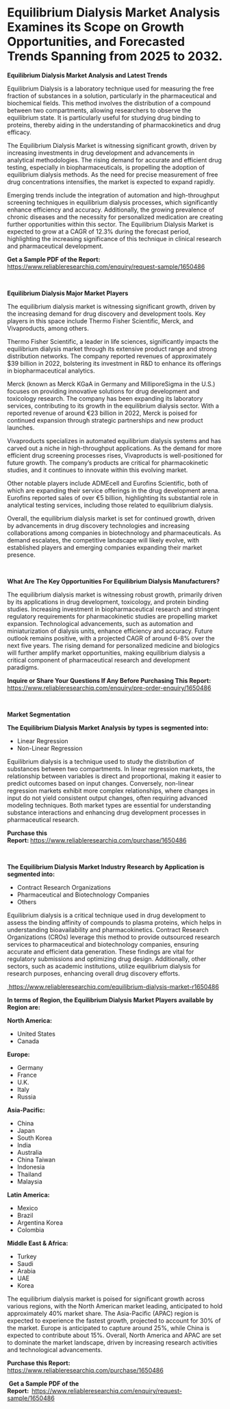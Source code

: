 <p><h1>Equilibrium Dialysis Market Analysis Examines its Scope on Growth Opportunities, and Forecasted Trends Spanning from 2025 to 2032.</h1></p><p><strong>Equilibrium Dialysis Market Analysis and Latest Trends</strong></p>
<p><p>Equilibrium Dialysis is a laboratory technique used for measuring the free fraction of substances in a solution, particularly in the pharmaceutical and biochemical fields. This method involves the distribution of a compound between two compartments, allowing researchers to observe the equilibrium state. It is particularly useful for studying drug binding to proteins, thereby aiding in the understanding of pharmacokinetics and drug efficacy.</p><p>The Equilibrium Dialysis Market is witnessing significant growth, driven by increasing investments in drug development and advancements in analytical methodologies. The rising demand for accurate and efficient drug testing, especially in biopharmaceuticals, is propelling the adoption of equilibrium dialysis methods. As the need for precise measurement of free drug concentrations intensifies, the market is expected to expand rapidly.</p><p>Emerging trends include the integration of automation and high-throughput screening techniques in equilibrium dialysis processes, which significantly enhance efficiency and accuracy. Additionally, the growing prevalence of chronic diseases and the necessity for personalized medication are creating further opportunities within this sector. The Equilibrium Dialysis Market is expected to grow at a CAGR of 12.3% during the forecast period, highlighting the increasing significance of this technique in clinical research and pharmaceutical development.</p></p>
<p><strong>Get a Sample PDF of the Report:&nbsp;</strong> <a href="https://www.reliableresearchiq.com/enquiry/request-sample/1650486?utm_campaign=3081&utm_medium=2&utm_source=Github&utm_content=ia&utm_term=12042025&utm_id=equilibrium-dialysis">https://www.reliableresearchiq.com/enquiry/request-sample/1650486</a></p>
<p>&nbsp;</p>
<p><strong>Equilibrium Dialysis Major Market Players</strong></p>
<p><p>The equilibrium dialysis market is witnessing significant growth, driven by the increasing demand for drug discovery and development tools. Key players in this space include Thermo Fisher Scientific, Merck, and Vivaproducts, among others.</p><p>Thermo Fisher Scientific, a leader in life sciences, significantly impacts the equilibrium dialysis market through its extensive product range and strong distribution networks. The company reported revenues of approximately $39 billion in 2022, bolstering its investment in R&D to enhance its offerings in biopharmaceutical analytics.</p><p>Merck (known as Merck KGaA in Germany and MilliporeSigma in the U.S.) focuses on providing innovative solutions for drug development and toxicology research. The company has been expanding its laboratory services, contributing to its growth in the equilibrium dialysis sector. With a reported revenue of around €23 billion in 2022, Merck is poised for continued expansion through strategic partnerships and new product launches.</p><p>Vivaproducts specializes in automated equilibrium dialysis systems and has carved out a niche in high-throughput applications. As the demand for more efficient drug screening processes rises, Vivaproducts is well-positioned for future growth. The company’s products are critical for pharmacokinetic studies, and it continues to innovate within this evolving market.</p><p>Other notable players include ADMEcell and Eurofins Scientific, both of which are expanding their service offerings in the drug development arena. Eurofins reported sales of over €5 billion, highlighting its substantial role in analytical testing services, including those related to equilibrium dialysis.</p><p>Overall, the equilibrium dialysis market is set for continued growth, driven by advancements in drug discovery technologies and increasing collaborations among companies in biotechnology and pharmaceuticals. As demand escalates, the competitive landscape will likely evolve, with established players and emerging companies expanding their market presence.</p></p>
<p>&nbsp;</p>
<p><strong>What Are The Key Opportunities For Equilibrium Dialysis Manufacturers?</strong></p>
<p><p>The equilibrium dialysis market is witnessing robust growth, primarily driven by its applications in drug development, toxicology, and protein binding studies. Increasing investment in biopharmaceutical research and stringent regulatory requirements for pharmacokinetic studies are propelling market expansion. Technological advancements, such as automation and miniaturization of dialysis units, enhance efficiency and accuracy. Future outlook remains positive, with a projected CAGR of around 6-8% over the next five years. The rising demand for personalized medicine and biologics will further amplify market opportunities, making equilibrium dialysis a critical component of pharmaceutical research and development paradigms.</p></p>
<p><strong>Inquire or Share Your Questions If Any Before Purchasing This Report:</strong> <a href="https://www.reliableresearchiq.com/enquiry/pre-order-enquiry/1650486?utm_campaign=3081&utm_medium=2&utm_source=Github&utm_content=ia&utm_term=12042025&utm_id=equilibrium-dialysis">https://www.reliableresearchiq.com/enquiry/pre-order-enquiry/1650486</a></p>
<p>&nbsp;</p>
<p><strong>Market Segmentation</strong></p>
<p><strong>The Equilibrium Dialysis Market Analysis by types is segmented into:</strong></p>
<p><ul><li>Linear Regression</li><li>Non-Linear Regression</li></ul></p>
<p><p>Equilibrium dialysis is a technique used to study the distribution of substances between two compartments. In linear regression markets, the relationship between variables is direct and proportional, making it easier to predict outcomes based on input changes. Conversely, non-linear regression markets exhibit more complex relationships, where changes in input do not yield consistent output changes, often requiring advanced modeling techniques. Both market types are essential for understanding substance interactions and enhancing drug development processes in pharmaceutical research.</p></p>
<p><strong>Purchase this Report:&nbsp;</strong><a href="https://www.reliableresearchiq.com/purchase/1650486?utm_campaign=3081&utm_medium=2&utm_source=Github&utm_content=ia&utm_term=12042025&utm_id=equilibrium-dialysis">https://www.reliableresearchiq.com/purchase/1650486</a></p>
<p>&nbsp;</p>
<p><strong>The Equilibrium Dialysis Market Industry Research by Application is segmented into:</strong></p>
<p><ul><li>Contract Research Organizations</li><li>Pharmaceutical and Biotechnology Companies</li><li>Others</li></ul></p>
<p><p>Equilibrium dialysis is a critical technique used in drug development to assess the binding affinity of compounds to plasma proteins, which helps in understanding bioavailability and pharmacokinetics. Contract Research Organizations (CROs) leverage this method to provide outsourced research services to pharmaceutical and biotechnology companies, ensuring accurate and efficient data generation. These findings are vital for regulatory submissions and optimizing drug design. Additionally, other sectors, such as academic institutions, utilize equilibrium dialysis for research purposes, enhancing overall drug discovery efforts.</p></p>
<p><a href="https://www.reliableresearchiq.com/equilibrium-dialysis-market-r1650486?utm_campaign=3081&utm_medium=2&utm_source=Github&utm_content=ia&utm_term=12042025&utm_id=equilibrium-dialysis">&nbsp;https://www.reliableresearchiq.com/equilibrium-dialysis-market-r1650486</a></p>
<p><strong>In terms of Region, the Equilibrium Dialysis Market Players available by Region are:</strong></p>
<p>
    <p> <strong> North America: </strong>
        <ul>
            <li>United States</li>
            <li>Canada</li>
        </ul>
        </p> 
    <p> <strong> Europe: </strong>
        <ul>
            <li>Germany</li>
            <li>France</li>
            <li>U.K.</li>
            <li>Italy</li>
            <li>Russia</li>
        </ul>
        </p> 
    <p> <strong> Asia-Pacific: </strong>
        <ul>
            <li>China</li>
            <li>Japan</li>
            <li>South Korea</li>
            <li>India</li>
            <li>Australia</li>
            <li>China Taiwan</li>
            <li>Indonesia</li>
            <li>Thailand</li>
            <li>Malaysia</li>
        </ul>
        </p> 
    <p> <strong> Latin America: </strong>
        <ul>
            <li>Mexico</li>
            <li>Brazil</li>
            <li>Argentina Korea</li>
            <li>Colombia</li>
        </ul>
        </p> 
    <p> <strong> Middle East & Africa: </strong>
        <ul>
            <li>Turkey</li>
            <li>Saudi</li>
            <li>Arabia</li>
            <li>UAE</li>
            <li>Korea</li>
        </ul>
    </p>
    </p>
<p><p>The equilibrium dialysis market is poised for significant growth across various regions, with the North American market leading, anticipated to hold approximately 40% market share. The Asia-Pacific (APAC) region is expected to experience the fastest growth, projected to account for 30% of the market. Europe is anticipated to capture around 25%, while China is expected to contribute about 15%. Overall, North America and APAC are set to dominate the market landscape, driven by increasing research activities and technological advancements.</p></p>
<p><strong>Purchase this Report: </strong><a href="https://www.reliableresearchiq.com/purchase/1650486?utm_campaign=3081&utm_medium=2&utm_source=Github&utm_content=ia&utm_term=12042025&utm_id=equilibrium-dialysis">https://www.reliableresearchiq.com/purchase/1650486</a></p>
<p>&nbsp;<strong>Get a Sample PDF of the Report:&nbsp;&nbsp;</strong><a href="https://www.reliableresearchiq.com/enquiry/request-sample/1650486?utm_campaign=3081&utm_medium=2&utm_source=Github&utm_content=ia&utm_term=12042025&utm_id=equilibrium-dialysis">https://www.reliableresearchiq.com/enquiry/request-sample/1650486</a></p>
<p><strong></strong></p>
<p><p></p><p></p><p></p></p>